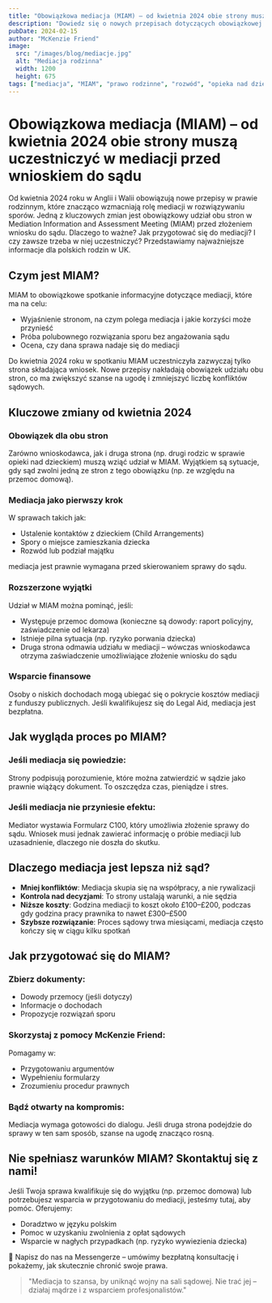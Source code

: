 ```yaml
---
title: "Obowiązkowa mediacja (MIAM) – od kwietnia 2024 obie strony muszą uczestniczyć w mediacji"
description: "Dowiedz się o nowych przepisach dotyczących obowiązkowej mediacji w Anglii i Walii. Od kwietnia 2024 roku obie strony muszą uczestniczyć w MIAM przed złożeniem wniosku do sądu."
pubDate: 2024-02-15
author: "McKenzie Friend"
image:
  src: "/images/blog/mediacje.jpg"
  alt: "Mediacja rodzinna"
  width: 1200
  height: 675
tags: ["mediacja", "MIAM", "prawo rodzinne", "rozwód", "opieka nad dziećmi"]
---
```


# Obowiązkowa mediacja (MIAM) – od kwietnia 2024 obie strony muszą uczestniczyć w mediacji przed wnioskiem do sądu

Od kwietnia 2024 roku w Anglii i Walii obowiązują nowe przepisy w prawie rodzinnym, które znacząco wzmacniają rolę mediacji w rozwiązywaniu sporów. Jedną z kluczowych zmian jest obowiązkowy udział obu stron w Mediation Information and Assessment Meeting (MIAM) przed złożeniem wniosku do sądu. Dlaczego to ważne? Jak przygotować się do mediacji? I czy zawsze trzeba w niej uczestniczyć? Przedstawiamy najważniejsze informacje dla polskich rodzin w UK.

## Czym jest MIAM?

MIAM to obowiązkowe spotkanie informacyjne dotyczące mediacji, które ma na celu:
- Wyjaśnienie stronom, na czym polega mediacja i jakie korzyści może przynieść
- Próba polubownego rozwiązania sporu bez angażowania sądu
- Ocena, czy dana sprawa nadaje się do mediacji

Do kwietnia 2024 roku w spotkaniu MIAM uczestniczyła zazwyczaj tylko strona składająca wniosek. Nowe przepisy nakładają obowiązek udziału obu stron, co ma zwiększyć szanse na ugodę i zmniejszyć liczbę konfliktów sądowych.

## Kluczowe zmiany od kwietnia 2024

### Obowiązek dla obu stron

Zarówno wnioskodawca, jak i druga strona (np. drugi rodzic w sprawie opieki nad dzieckiem) muszą wziąć udział w MIAM. Wyjątkiem są sytuacje, gdy sąd zwolni jedną ze stron z tego obowiązku (np. ze względu na przemoc domową).

### Mediacja jako pierwszy krok

W sprawach takich jak:
- Ustalenie kontaktów z dzieckiem (Child Arrangements)
- Spory o miejsce zamieszkania dziecka
- Rozwód lub podział majątku

mediacja jest prawnie wymagana przed skierowaniem sprawy do sądu.

### Rozszerzone wyjątki

Udział w MIAM można pominąć, jeśli:
- Występuje przemoc domowa (konieczne są dowody: raport policyjny, zaświadczenie od lekarza)
- Istnieje pilna sytuacja (np. ryzyko porwania dziecka)
- Druga strona odmawia udziału w mediacji – wówczas wnioskodawca otrzyma zaświadczenie umożliwiające złożenie wniosku do sądu

### Wsparcie finansowe

Osoby o niskich dochodach mogą ubiegać się o pokrycie kosztów mediacji z funduszy publicznych. Jeśli kwalifikujesz się do Legal Aid, mediacja jest bezpłatna.

## Jak wygląda proces po MIAM?

### Jeśli mediacja się powiedzie:

Strony podpisują porozumienie, które można zatwierdzić w sądzie jako prawnie wiążący dokument. To oszczędza czas, pieniądze i stres.

### Jeśli mediacja nie przyniesie efektu:

Mediator wystawia Formularz C100, który umożliwia złożenie sprawy do sądu. Wniosek musi jednak zawierać informację o próbie mediacji lub uzasadnienie, dlaczego nie doszła do skutku.

## Dlaczego mediacja jest lepsza niż sąd?

- **Mniej konfliktów**: Mediacja skupia się na współpracy, a nie rywalizacji
- **Kontrola nad decyzjami**: To strony ustalają warunki, a nie sędzia
- **Niższe koszty**: Godzina mediacji to koszt około £100–£200, podczas gdy godzina pracy prawnika to nawet £300–£500
- **Szybsze rozwiązanie**: Proces sądowy trwa miesiącami, mediacja często kończy się w ciągu kilku spotkań

## Jak przygotować się do MIAM?

### Zbierz dokumenty:
- Dowody przemocy (jeśli dotyczy)
- Informacje o dochodach
- Propozycje rozwiązań sporu

### Skorzystaj z pomocy McKenzie Friend:
Pomagamy w:
- Przygotowaniu argumentów
- Wypełnieniu formularzy
- Zrozumieniu procedur prawnych

### Bądź otwarty na kompromis:
Mediacja wymaga gotowości do dialogu. Jeśli druga strona podejdzie do sprawy w ten sam sposób, szanse na ugodę znacząco rosną.

## Nie spełniasz warunków MIAM? Skontaktuj się z nami!

Jeśli Twoja sprawa kwalifikuje się do wyjątku (np. przemoc domowa) lub potrzebujesz wsparcia w przygotowaniu do mediacji, jesteśmy tutaj, aby pomóc. Oferujemy:
- Doradztwo w języku polskim
- Pomoc w uzyskaniu zwolnienia z opłat sądowych
- Wsparcie w nagłych przypadkach (np. ryzyko wywiezienia dziecka)

📩 Napisz do nas na Messengerze – umówimy bezpłatną konsultację i pokażemy, jak skutecznie chronić swoje prawa.

> "Mediacja to szansa, by uniknąć wojny na sali sądowej. Nie trać jej – działaj mądrze i z wsparciem profesjonalistów."